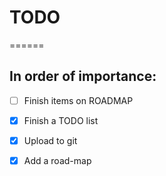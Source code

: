 # TODO
 ======

## In order of importance:

- [ ]  Finish items on ROADMAP
- [X]  Finish a TODO list
- [X]  Upload to git
- [X]  Add a road-map

